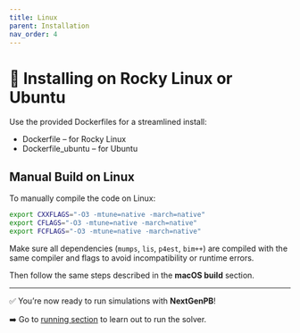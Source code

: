 ```yaml
---
title: Linux
parent: Installation
nav_order: 4
---
```


# 🐧 Installing on Rocky Linux or Ubuntu

Use the provided Dockerfiles for a streamlined install:
- Dockerfile – for Rocky Linux
- Dockerfile_ubuntu – for Ubuntu

## Manual Build on Linux

To manually compile the code on Linux:

```bash
export CXXFLAGS="-O3 -mtune=native -march=native"
export CFLAGS="-O3 -mtune=native -march=native"
export FCFLAGS="-O3 -mtune=native -march=native"
```

Make sure all dependencies (`mumps`, `lis`, `p4est`, `bim++`) are compiled with the same compiler and flags to avoid incompatibility or runtime errors.

Then follow the same steps described in the **macOS build** section.

---

✅ You’re now ready to run simulations with **NextGenPB**!

➡️ Go to [running section](run.md) to learn out to run the solver.


